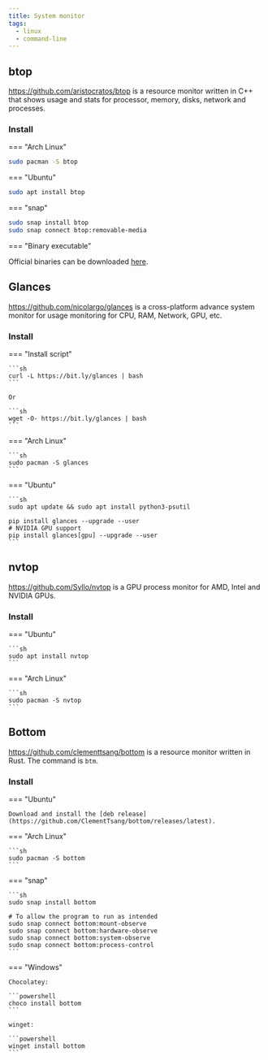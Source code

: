 ```yaml
---
title: System monitor
tags:
  - linux
  - command-line
---
```


## btop

https://github.com/aristocratos/btop is a resource monitor written in C++ that shows usage and stats for processor, memory, disks, network and processes.

### Install

=== "Arch Linux"

```sh
sudo pacman -S btop
```

=== "Ubuntu"

```sh
sudo apt install btop
```

=== "snap"

```sh
sudo snap install btop
sudo snap connect btop:removable-media
```

=== "Binary executable"

Official binaries can be downloaded [here](https://github.com/aristocratos/btop/releases).

## Glances

https://github.com/nicolargo/glances is a cross-platform advance system monitor for usage monitoring for CPU, RAM, Network, GPU, etc.

### Install

=== "Install script"

    ```sh
    curl -L https://bit.ly/glances | bash
    ```

    Or

    ```sh
    wget -O- https://bit.ly/glances | bash
    ```

=== "Arch Linux"

    ```sh
    sudo pacman -S glances
    ```

=== "Ubuntu"

    ```sh
    sudo apt update && sudo apt install python3-psutil

    pip install glances --upgrade --user
    # NVIDIA GPU support
    pip install glances[gpu] --upgrade --user
    ```

## nvtop

https://github.com/Syllo/nvtop is a GPU process monitor for AMD, Intel and NVIDIA GPUs.

### Install

=== "Ubuntu"

    ```sh
    sudo apt install nvtop
    ```

=== "Arch Linux"

    ```sh
    sudo pacman -S nvtop
    ```

## Bottom

https://github.com/clementtsang/bottom is a resource monitor written in Rust. The command is `btm`.

### Install

=== "Ubuntu"

    Download and install the [deb release](https://github.com/ClementTsang/bottom/releases/latest).

=== "Arch Linux"

    ```sh
    sudo pacman -S bottom
    ```

=== "snap"

    ```sh
    sudo snap install bottom

    # To allow the program to run as intended
    sudo snap connect bottom:mount-observe
    sudo snap connect bottom:hardware-observe
    sudo snap connect bottom:system-observe
    sudo snap connect bottom:process-control
    ```

=== "Windows"

    Chocolatey:

    ```powershell
    choco install bottom
    ```

    winget:

    ```powershell
    winget install bottom
    ```
